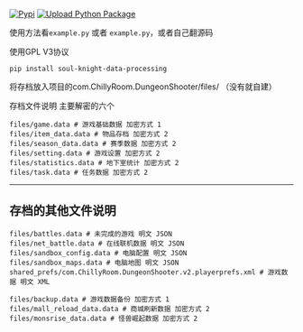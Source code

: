 [![Pypi](https://img.shields.io/pypi/v/soul-knight-data-processing)](https://pypi.org/project/soul-knight-data-processing/)
[![Upload Python Package](https://github.com/Suto-Commune/soul_knight/actions/workflows/python-publish.yml/badge.svg)](https://github.com/Suto-Commune/soul_knight/actions/workflows/python-publish.yml)


使用方法看`example.py`  或者 `example.py`，或者自己翻源码

使用GPL V3协议


```
pip install soul-knight-data-processing
```

将存档放入项目的com.ChillyRoom.DungeonShooter/files/
（没有就自建）

存档文件说明
主要解密的六个
```
files/game.data # 游戏基础数据 加密方式 1
files/item_data.data # 物品存档 加密方式 2
files/season_data.data # 赛季数据 加密方式 2
files/setting.data # 游戏设置 加密方式 2
files/statistics.data # 地下室统计 加密方式 2
files/task.data # 任务数据 加密方式 2
```
---
存档的其他文件说明
---

```
files/battles.data # 未完成的游戏 明文 JSON
files/net_battle.data # 在线联机数据 明文 JSON
files/sandbox_config.data # 电脑配置 明文 JSON
files/sandbox_maps.data # 电脑地图 明文 JSON
shared_prefs/com.ChillyRoom.DungeonShooter.v2.playerprefs.xml # 游戏数据 明文 XML

files/backup.data # 游戏数据备份 加密方式 1
files/mall_reload_data.data # 商城刷新数据 加密方式 2
files/monsrise_data.data # 怪兽崛起数据 加密方式 2
```

